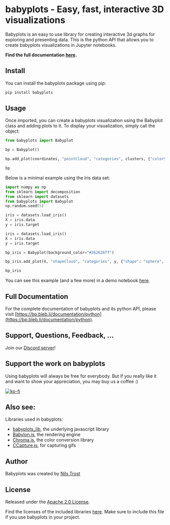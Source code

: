 # babyplots - Easy, fast, interactive 3D visualizations

Babyplots is an easy to use library for creating interactive 3d graphs for exploring and presenting data. This is the python API that allows you to create babyplots visualizations in Jupyter notebooks.

**Find the full documentation [here](https://bp.bleb.li/documentation/python).**


## Install

You can install the babyplots package using pip:

```sh
pip install babyplots
```

## Usage

Once imported, you can create a babyplots visualization using the Babyplot class and adding plots to it. To display your visualization, simply call the object:

```python
from babyplots import Babyplot

bp = Babyplot()

bp.add_plot(coordinates, "pointCloud", "categories", clusters, {"colorScale": "Paired"})

bp
```

Below is a minimal example using the Iris data set:

```python
import numpy as np
from sklearn import decomposition
from sklearn import datasets
from babyplots import Babyplot
np.random.seed(5)

iris = datasets.load_iris()
X = iris.data
y = iris.target

iris = datasets.load_iris()
X = iris.data
y = iris.target

bp_iris = Babyplot(background_color="#262626ff")

bp_iris.add_plot(X, "shapeCloud", "categories", y, {"shape": "sphere", "colorScale": "Set2", "showAxes": [True, True, True], "axisLabels": ["PC 1", "PC 2", "PC 3"]})

bp_iris
```

You can see this example (and a few more) in a demo notebook [here](https://derpylz.github.io/babyplots_py/).

## Full Documentation

For the complete documentation of babyplots and its python API, please visit [https://bp.bleb.li/documentation/python](https://bp.bleb.li/documentation/python).

## Support, Questions, Feedback, ...

Join our [Discord server](https://discord.gg/bbWxP8q)!

## Support the work on babyplots

Using babyplots will always be free for everybody. But if you really like it and want to show your appreciation, you may buy us a coffee :)

[![ko-fi](https://ko-fi.com/img/githubbutton_sm.svg)](https://ko-fi.com/D1D45DB4K)

## Also see:

Libraries used in babyplots:

* [babyplots_lib](https://github.com/derpylz/babyplots), the underlying javascript library
* [Babylon.js](https://www.babylonjs.com/), the rendering engine
* [Chroma.js](https://gka.github.io/chroma.js/), the color conversion library
* [CCapture.js](https://github.com/spite/ccapture.js/), for capturing gifs

## Author

Babyplots was created by [Nils Trost](http://nils.blebli.de)

## License

Released under the [Apache 2.0 License](LICENSE).

Find the licenses of the included libraries [here](babyplots/js/babyplots.js.LICENSE.txt). Make sure to include this file if you use babyplots in your project.


